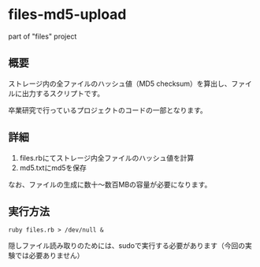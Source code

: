 files-md5-upload
================

part of "files" project

## 概要
ストレージ内の全ファイルのハッシュ値（MD5 checksum）を算出し、ファイルに出力するスクリプトです。

卒業研究で行っているプロジェクトのコードの一部となります。

## 詳細
1. files.rbにてストレージ内全ファイルのハッシュ値を計算
2. md5.txtにmd5を保存

なお、ファイルの生成に数十〜数百MBの容量が必要になります。


## 実行方法
```
ruby files.rb > /dev/null &
```

隠しファイル読み取りのためには、sudoで実行する必要があります（今回の実験では必要ありません）
